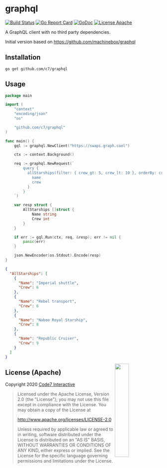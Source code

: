 # graphql

[![Build Status](https://travis-ci.org/c7/graphql.svg?branch=master)](https://travis-ci.org/c7/graphql)
[![Go Report Card](https://goreportcard.com/badge/github.com/c7/graphql?style=flat)](https://goreportcard.com/report/github.com/c7/graphql)
[![GoDoc](https://img.shields.io/badge/godoc-reference-blue.svg?style=flat)](https://godoc.org/github.com/c7/graphql)
[![License Apache](https://img.shields.io/badge/license-Apache-lightgrey.svg?style=flat)](https://github.com/c7/graphql#license-apache)

A GraphQL client with no third party dependencies.

Initial version based on <https://github.com/machinebox/graphql>

## Installation

```
go get github.com/c7/graphql
```

## Usage

```go
package main

import (
	"context"
	"encoding/json"
	"os"

	"github.com/c7/graphql"
)

func main() {
	gql := graphql.NewClient("https://swapi.graph.cool")

	ctx := context.Background()

	req := graphql.NewRequest(`
		query {
		  allStarships(filter: { crew_gt: 5, crew_lt: 10 }, orderBy: crew_ASC) {
		    name
		    crew
		  }
		}
	`)

	var resp struct {
		AllStarships []struct {
			Name string
			Crew int
		}
	}

	if err := gql.Run(ctx, req, &resp); err != nil {
		panic(err)
	}

	json.NewEncoder(os.Stdout).Encode(resp)
}
```

```json
{
  "AllStarships": [
    {
      "Name": "Imperial shuttle",
      "Crew": 6
    },
    {
      "Name": "Rebel transport",
      "Crew": 6
    },
    {
      "Name": "Naboo Royal Starship",
      "Crew": 8
    },
    {
      "Name": "Republic Cruiser",
      "Crew": 9
    }
  ]
}
```

<img src="https://data.gopher.se/gopher/viking-gopher.svg" align="right" width="30%" height="300">

## License (Apache)

Copyright 2020 [Code7 Interactive](https://c7.se)

> Licensed under the Apache License, Version 2.0 (the "License");
> you may not use this file except in compliance with the License.
> You may obtain a copy of the License at
>
>   http://www.apache.org/licenses/LICENSE-2.0
>
> Unless required by applicable law or agreed to in writing, software
> distributed under the License is distributed on an "AS IS" BASIS,
> WITHOUT WARRANTIES OR CONDITIONS OF ANY KIND, either express or implied.
> See the License for the specific language governing permissions and
> limitations under the License.
